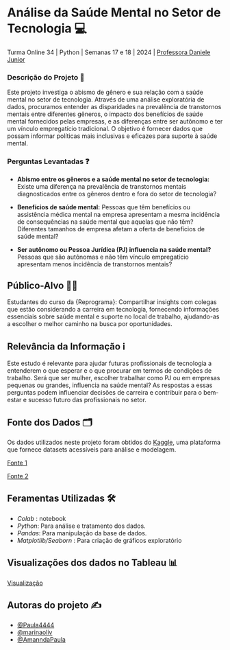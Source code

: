 
# Análise da Saúde Mental no Setor de Tecnologia 💻​

Turma Online 34 | Python | Semanas 17 e 18 | 2024 | [Professora Daniele Junior](https://travatech.com.br?router=danijr)





### Descrição do Projeto 📝​

Este projeto investiga o abismo de gênero e sua relação com a saúde mental no setor de tecnologia. Através de uma análise exploratória de dados, procuramos entender as disparidades na prevalência de transtornos mentais entre diferentes gêneros, o impacto dos benefícios de saúde mental fornecidos pelas empresas, e as diferenças entre ser autônomo e ter um vínculo empregatício tradicional. O objetivo é fornecer dados que possam informar políticas mais inclusivas e eficazes para suporte à saúde mental.

### Perguntas Levantadas ❓​

* **Abismo entre os gêneros e a saúde mental no setor de tecnologia:** 
Existe uma diferença na prevalência de transtornos mentais diagnosticados entre os gêneros dentro e fora do setor de tecnologia?

* **Benefícios de saúde mental:** 
Pessoas que têm benefícios ou assistência médica mental na empresa apresentam a mesma incidência de consequências na saúde mental que aquelas que não têm? Diferentes tamanhos de empresa afetam a oferta de benefícios de saúde mental?

* **Ser autônomo ou Pessoa Jurídica (PJ) influencia na saúde mental?** 
Pessoas que são autônomas e não têm vínculo empregatício apresentam menos incidência de transtornos mentais?

## Público-Alvo 👩‍💻​

Estudantes do curso da {Reprograma}: Compartilhar insights com colegas que estão considerando a carreira em tecnologia, fornecendo informações essenciais sobre saúde mental e suporte no local de trabalho, ajudando-as a escolher o melhor caminho na busca por oportunidades.

## Relevância da Informação ℹ️

Este estudo é relevante para ajudar futuras profissionais de tecnologia a entenderem o que esperar e o que procurar em termos de condições de trabalho. Será que ser mulher, escolher trabalhar como PJ ou em empresas pequenas ou grandes, influencia na saúde mental? As respostas a essas perguntas podem influenciar decisões de carreira e contribuir para o bem-estar e sucesso futuro das profissionais no setor.




##  Fonte dos Dados 🗂️​

Os dados utilizados neste projeto foram obtidos do [Kaggle](https://www.kaggle.com/), uma plataforma que fornece datasets acessíveis para análise e modelagem.

[Fonte 1](https://www.kaggle.com/datasets/osmi/mental-health-in-tech-survey)

[Fonte 2](https://www.kaggle.com/datasets/shuestis/mental-health-in-tech-survey-2019)


## Feramentas Utilizadas 🛠️​

- *Colab* : notebook
- *Python*: Para análise e tratamento dos dados.
-  *Pandas*: Para manipulação da base de dados.
-  *Matplotlib/Seaborn* : Para criação de gráficos exploratório


## Visualizações dos dados no Tableau 📊

[Visualização](https://public.tableau.com/shared/GQ8KNZRJ6?:display_count=n&:origin=viz_share_link)

## Autoras do projeto ✍️​


- [@Paula4444](https://github.com/Paula4444)
- [@marinaoliv](https://github.com/marinaoliv)
- [@AmanndaPaula](https://github.com/AmanndaPaula)




